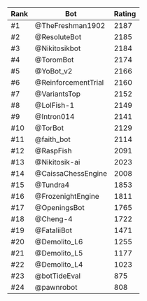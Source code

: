 Rank|Bot|Rating
---|---|---
#1|@TheFreshman1902|2187
#2|@ResoluteBot|2185
#3|@Nikitosikbot|2184
#4|@ToromBot|2174
#5|@YoBot_v2|2166
#6|@ReinforcementTrial|2160
#7|@VariantsTop|2152
#8|@LolFish-1|2149
#9|@Intron014|2141
#10|@TorBot|2129
#11|@faith_bot|2114
#12|@RaspFish|2091
#13|@Nikitosik-ai|2023
#14|@CaissaChessEngine|2008
#15|@Tundra4|1853
#16|@FrozenightEngine|1811
#17|@OpeningsBot|1765
#18|@Cheng-4|1722
#19|@FataliiBot|1471
#20|@Demolito_L6|1255
#21|@Demolito_L5|1177
#22|@Demolito_L4|1023
#23|@botTideEval|875
#24|@pawnrobot|808
